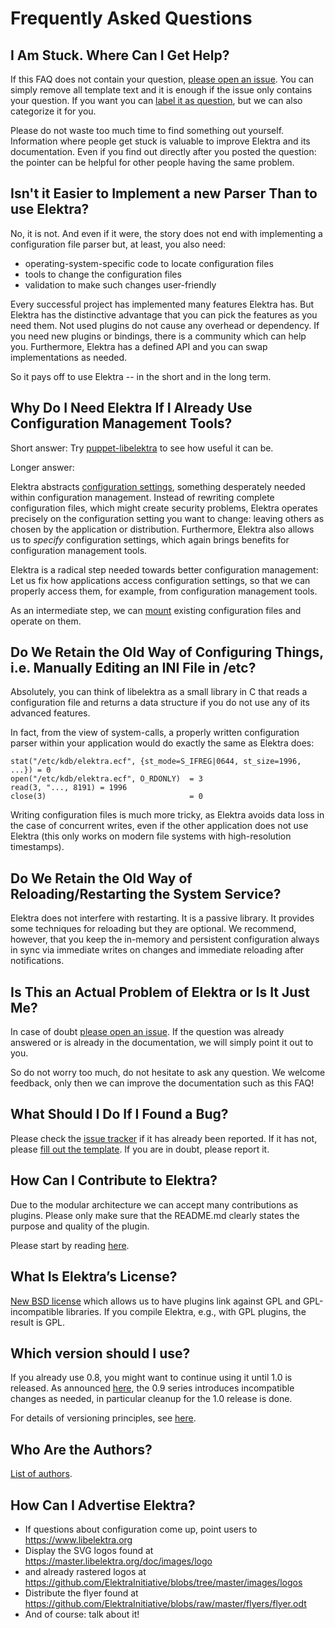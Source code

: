 # Frequently Asked Questions

## I Am Stuck. Where Can I Get Help?

If this FAQ does not contain your question, [please open an issue](https://git.libelektra.org/issues).
You can simply remove all template text and it is enough if the issue only contains your question.
If you want you can [label it as question](https://git.libelektra.org/issues/labels/question), but we
can also categorize it for you.

Please do not waste too much time to find something out yourself. Information where people get
stuck is valuable to improve Elektra and its documentation. Even if you find out directly after
you posted the question: the pointer can be helpful for other people having the same problem.

## Isn't it Easier to Implement a new Parser Than to use Elektra?

No, it is not. And even if it were, the story does not end with implementing
a configuration file parser but, at least, you also need:

- operating-system-specific code to locate configuration files
- tools to change the configuration files
- validation to make such changes user-friendly

Every successful project has implemented many features Elektra has.
But Elektra has the distinctive advantage that you can pick the features
as you need them. Not used plugins do not cause any overhead or dependency.
If you need new plugins or bindings, there is a community which can help you.
Furthermore, Elektra has a defined API and you can swap implementations as needed.

So it pays off to use Elektra -- in the short and in the long term.

## Why Do I Need Elektra If I Already Use Configuration Management Tools?

Short answer: Try [puppet-libelektra](https://puppet.libelektra.org)
to see how useful it can be.

Longer answer:

Elektra abstracts [configuration settings](elektra-glossary.md), something
desperately needed within configuration management. Instead of rewriting
complete configuration files, which might create security problems,
Elektra operates precisely on the configuration setting you want to
change: leaving others as chosen by the application or distribution.
Furthermore, Elektra also allows us to _specify_ configuration settings,
which again brings benefits for configuration management tools.

Elektra is a radical step needed towards better configuration management:
Let us fix how applications access configuration settings, so that we
can properly access them, for example, from configuration management tools.

As an intermediate step, we can [mount](elektra-mounting.md)
existing configuration files and operate on them.

## Do We Retain the Old Way of Configuring Things, i.e. Manually Editing an INI File in /etc?

Absolutely, you can think of libelektra as a small library in C that
reads a configuration file and returns a data structure if you do not
use any of its advanced features.

In fact, from the view of system-calls, a properly written configuration
parser within your application would do exactly the same as Elektra does:

```
stat("/etc/kdb/elektra.ecf", {st_mode=S_IFREG|0644, st_size=1996, ...}) = 0
open("/etc/kdb/elektra.ecf", O_RDONLY)  = 3
read(3, "..., 8191) = 1996
close(3)                                = 0
```

Writing configuration files is much more tricky, as Elektra avoids
data loss in the case of concurrent writes, even if the other
application does not use Elektra (this only works on modern
file systems with high-resolution timestamps).

## Do We Retain the Old Way of Reloading/Restarting the System Service?

Elektra does not interfere with restarting. It is a passive library.
It provides some techniques for reloading but they are optional. We
recommend, however, that you keep the in-memory and persistent
configuration always in sync via immediate writes on changes and
immediate reloading after notifications.

## Is This an Actual Problem of Elektra or Is It Just Me?

In case of doubt [please open an issue](https://git.libelektra.org/issues).
If the question was already answered or is already in the documentation, we will
simply point it out to you.

So do not worry too much, do not hesitate to ask any question. We welcome
feedback, only then we can improve the documentation such as this FAQ!

## What Should I Do If I Found a Bug?

Please check the [issue tracker](https://git.libelektra.org/issues) if it has already been reported.
If it has not, please [fill out the template](https://git.libelektra.org/issues/new).
If you are in doubt, please report it.

## How Can I Contribute to Elektra?

Due to the modular architecture we can accept many contributions as plugins.
Please only make sure that the README.md clearly states the purpose and quality
of the plugin.

Please start by reading [here](/.github/CONTRIBUTING.md).

## What Is Elektra’s License?

[New BSD license](/LICENSE.md) which allows us to have plugins link against GPL
and GPL-incompatible libraries. If you compile Elektra, e.g., with GPL plugins, the
result is GPL.

## Which version should I use?

If you already use 0.8, you might want to continue using it until 1.0 is released.
As announced [here](/doc/news/2019-08-06_0.9.0.md), the 0.9 series introduces incompatible
changes as needed, in particular cleanup for the 1.0 release is done.

For details of versioning principles, see [here](/doc/VERSION.md).

## Who Are the Authors?

[List of authors](/doc/AUTHORS.md).

## How Can I Advertise Elektra?

- If questions about configuration come up, point users to https://www.libelektra.org
- Display the SVG logos found at https://master.libelektra.org/doc/images/logo
- and already rastered logos at https://github.com/ElektraInitiative/blobs/tree/master/images/logos
- Distribute the flyer found at https://github.com/ElektraInitiative/blobs/raw/master/flyers/flyer.odt
- And of course: talk about it!
